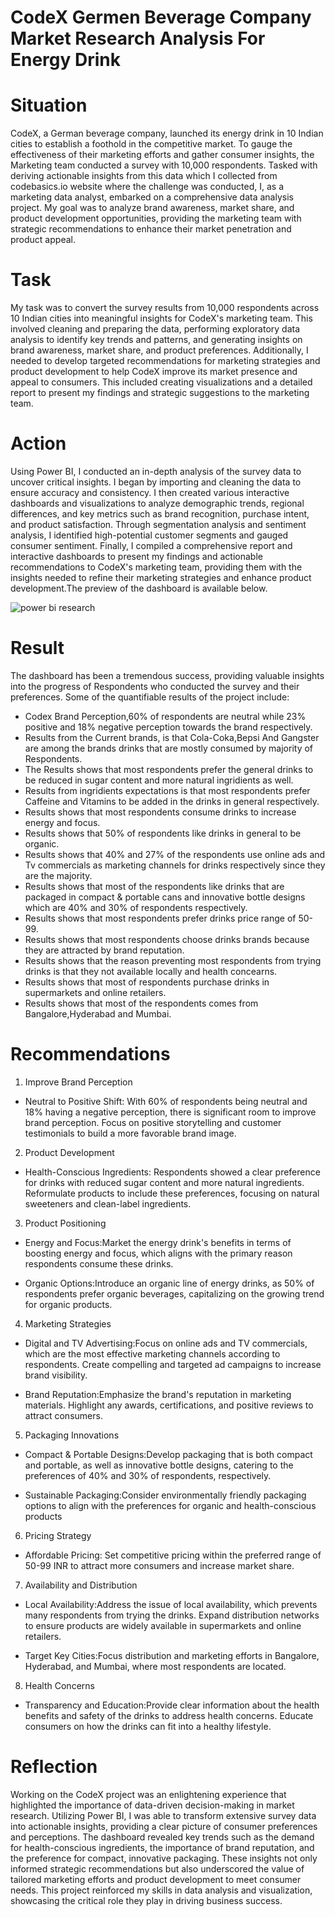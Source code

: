 # CodeX Germen Beverage Company Market Research Analysis For Energy Drink
# Situation
CodeX, a German beverage company, launched its energy drink in 10 Indian cities to establish a foothold in the competitive market. To gauge the effectiveness of their marketing efforts and gather consumer insights, the Marketing team conducted a survey with 10,000 respondents. Tasked with deriving actionable insights from this data which I collected from codebasics.io website where the challenge was conducted, I, as a marketing data analyst, embarked on a comprehensive data analysis project. My goal was to analyze brand awareness, market share, and product development opportunities, providing the marketing team with strategic recommendations to enhance their market penetration and product appeal.
# Task
My task was to convert the survey results from 10,000 respondents across 10 Indian cities into meaningful insights for CodeX's marketing team. This involved cleaning and preparing the data, performing exploratory data analysis to identify key trends and patterns, and generating insights on brand awareness, market share, and product preferences. Additionally, I needed to develop targeted recommendations for marketing strategies and product development to help CodeX improve its market presence and appeal to consumers. This included creating visualizations and a detailed report to present my findings and strategic suggestions to the marketing team.
# Action
Using Power BI, I conducted an in-depth analysis of the survey data to uncover critical insights. I began by importing and cleaning the data to ensure accuracy and consistency. I then created various interactive dashboards and visualizations to analyze demographic trends, regional differences, and key metrics such as brand recognition, purchase intent, and product satisfaction. Through segmentation analysis and sentiment analysis, I identified high-potential customer segments and gauged consumer sentiment. Finally, I compiled a comprehensive report and interactive dashboards to present my findings and actionable recommendations to CodeX's marketing team, providing them with the insights needed to refine their marketing strategies and enhance product development.The preview of the dashboard is available below.

![power bi research](https://github.com/user-attachments/assets/9a06b2c6-6f74-458d-a5d7-fd980f395b56)
# Result
The dashboard has been a tremendous success, providing valuable insights into the progress of Respondents who conducted the survey and their preferences. Some of the quantifiable results of the project include:
- Codex Brand Perception,60% of respondents are neutral while 23% positive and 18% negative perception towards the brand respectively.
- Results from the Current brands, is that Cola-Coka,Bepsi And Gangster are among the brands drinks that are mostly consumed by majority of Respondents.
- The Results shows that most respondents prefer the general  drinks to be  reduced in sugar content and more natural ingridients as well.
- Results from ingridients expectations is that most respondents prefer Caffeine and Vitamins to be added in the drinks in general respectively.
- Results shows that most respondents consume drinks to increase energy and focus.
- Results shows that 50% of respondents like drinks in general to be organic.
- Results shows that 40% and 27% of the respondents use online ads and Tv commercials as marketing channels for drinks respectively since they are the majority.
- Results shows that most of the respondents like drinks that are packaged in compact & portable cans and innovative bottle designs which are 40% and 30% of respondents respectively.
- Results shows that most respondents prefer drinks price range of 50-99.
- Results shows that most respondents choose drinks brands because they are attracted by brand reputation.
- Results shows that the reason preventing most respondents from trying drinks is that they not available locally and health concearns.
- Results shows that most of respondents purchase drinks in supermarkets and online retailers.
- Results shows that most of the respondents comes from Bangalore,Hyderabad and Mumbai.
# Recommendations
1. Improve Brand Perception
  - Neutral to Positive Shift: With 60% of respondents being neutral and 18% having a negative perception, there is significant room to improve brand perception. Focus on positive storytelling and customer testimonials to build a more favorable brand image.
2. Product Development

  - Health-Conscious Ingredients: Respondents showed a clear preference for drinks with reduced sugar content and more natural ingredients. Reformulate products to include these preferences, focusing on natural sweeteners and clean-label ingredients.
3. Product Positioning

  - Energy and Focus:Market the energy drink's benefits in terms of boosting energy and focus, which aligns with the primary reason respondents consume these drinks.

  - Organic Options:Introduce an organic line of energy drinks, as 50% of respondents prefer organic beverages, capitalizing on the growing trend for organic products.
4. Marketing Strategies

  - Digital and TV Advertising:Focus on online ads and TV commercials, which are the most effective marketing channels according to respondents. Create compelling and targeted ad campaigns to increase brand visibility.

  - Brand Reputation:Emphasize the brand's reputation in marketing materials. Highlight any awards, certifications, and positive reviews to attract consumers.
5. Packaging Innovations

  - Compact & Portable Designs:Develop packaging that is both compact and portable, as well as innovative bottle designs, catering to the preferences of 40% and 30% of respondents, respectively.

  - Sustainable Packaging:Consider environmentally friendly packaging options to align with the preferences for organic and health-conscious products
6. Pricing Strategy

  - Affordable Pricing:  Set competitive pricing within the preferred range of 50-99 INR to attract more consumers and increase market share.
7.  Availability and Distribution

  - Local Availability:Address the issue of local availability, which prevents many respondents from trying the drinks. Expand distribution networks to ensure products are widely available in supermarkets and online retailers.

  - Target Key Cities:Focus distribution and marketing efforts in Bangalore, Hyderabad, and Mumbai, where most respondents are located.
8. Health Concerns

  - Transparency and Education:Provide clear information about the health benefits and safety of the drinks to address health concerns. Educate consumers on how the drinks can fit into a healthy lifestyle.
# Reflection
Working on the CodeX project was an enlightening experience that highlighted the importance of data-driven decision-making in market research. Utilizing Power BI, I was able to transform extensive survey data into actionable insights, providing a clear picture of consumer preferences and perceptions. The dashboard revealed key trends such as the demand for health-conscious ingredients, the importance of brand reputation, and the preference for compact, innovative packaging. These insights not only informed strategic recommendations but also underscored the value of tailored marketing efforts and product development to meet consumer needs. This project reinforced my skills in data analysis and visualization, showcasing the critical role they play in driving business success.


